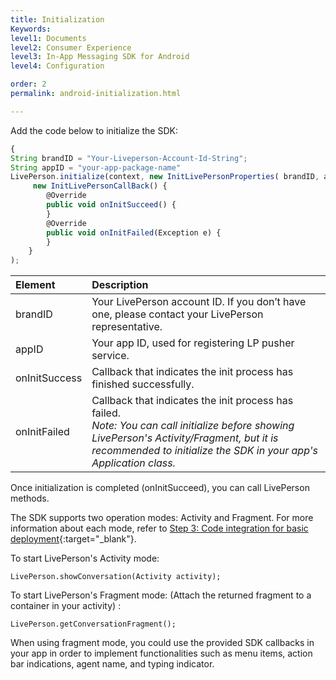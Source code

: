 ```yaml
---
title: Initialization
Keywords:
level1: Documents
level2: Consumer Experience
level3: In-App Messaging SDK for Android
level4: Configuration

order: 2
permalink: android-initialization.html

---
```


Add the code below to initialize the SDK:

```javascript
{
String brandID = "Your-Liveperson-Account-Id-String";
String appID = "your-app-package-name"
LivePerson.initialize(context, new InitLivePersonProperties( brandID, appID,
     new InitLivePersonCallBack() {
        @Override
        public void onInitSucceed() {
        }
        @Override
        public void onInitFailed(Exception e) {
        }
    }
);
```

| Element | Description |
| :--- | :--- |
| brandID | Your LivePerson account ID. If you don’t have one, please contact your LivePerson representative. |
| appID | Your app ID, used for registering LP pusher service. |
| onInitSuccess | Callback that indicates the init process has finished successfully. |
| onInitFailed | Callback that indicates the init process has failed. <br> *Note: You can call initialize before showing LivePerson's Activity/Fragment, but it is recommended to initialize the SDK in your app's Application class.* |

Once initialization is completed (onInitSucceed), you can call LivePerson methods.

The SDK supports two operation modes: Activity and Fragment. For more information about each mode, refer to [Step 3: Code integration for basic deployment](android-quickstart.html#step-3-code-integration-for-basic-deployment){:target="_blank"}.

To start LivePerson's Activity mode:

`LivePerson.showConversation(Activity activity);`

To start LivePerson's Fragment mode: (Attach the returned fragment to a container in your activity) :
    
`LivePerson.getConversationFragment();`

When using fragment mode, you could use the provided SDK callbacks in your app in order to implement functionalities such as menu items, action bar indications, agent name, and typing indicator.
